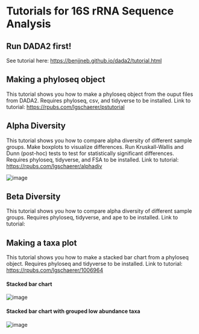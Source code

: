 # Tutorials for 16S rRNA Sequence Analysis 


## Run DADA2 first!

See tutorial here: https://benjjneb.github.io/dada2/tutorial.html


## Making a phyloseq object

This tutorial shows you how to make a phyloseq object from the ouput files from DADA2. Requires phyloseq, csv, and tidyverse to be installed. Link to tutorial: https://rpubs.com/lgschaerer/pstutorial


## Alpha Diversity

This tutorial shows you how to compare alpha diversity of different sample groups. Make boxplots to visualize differences. Run Kruskall-Wallis and Dunn (post-hoc) tests to test for statistically significant differences. Requires phyloseq, tidyverse, and FSA to be installed. Link to tutorial: https://rpubs.com/lgschaerer/alphadiv

![image](https://github.com/lgschaer/tutorials/assets/47119257/6345ece6-bd7f-47f8-a9bc-4058172be0e5)

## Beta Diversity

This tutorial shows you how to compare alpha diversity of different sample groups. Requires phyloseq, tidyverse, and ape to be installed. Link to tutorial: 


## Making a taxa plot

This tutorial shows you how to make a stacked bar chart from a phyloseq object. Requires phyloseq and tidyverse to be installed. Link to tutorial: https://rpubs.com/lgschaerer/1006964

#### Stacked bar chart
![image](https://user-images.githubusercontent.com/47119257/221209908-aaffff41-edf4-4c02-bc88-ec235303e0c0.png)


#### Stacked bar chart with grouped low abundance taxa
![image](https://user-images.githubusercontent.com/47119257/221210882-d2f358ce-b582-4495-bc29-60c4a9cab78d.png)
